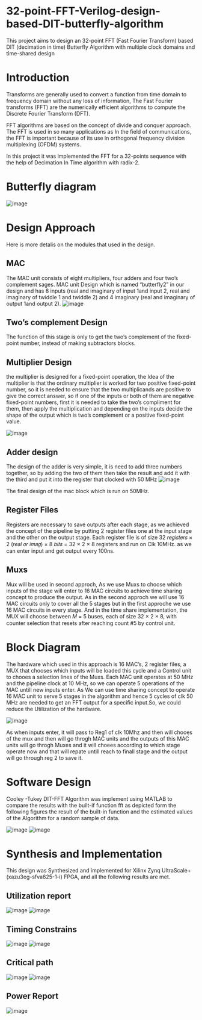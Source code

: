 # 32-point-FFT-Verilog-design-based-DIT-butterfly-algorithm
This project aims to design an 32-point FFT (Fast Fourier Transform) based DIT (decimation in time) Butterfly Algorithm with multiple clock domains and time-shared design

# Introduction
Transforms are generally used to convert a function from time domain to frequency domain without any loss of information, The Fast Fourier transforms (FFT) are the numerically efficient algorithms to compute the Discrete Fourier Transform (DFT). 

FFT algorithms are based on the concept of divide and conquer approach. The FFT is used in so many applications as In the field of communications, the FFT is important because of its use in orthogonal frequency division multiplexing (OFDM) systems.

In this project it was implemented the FFT for a 32-points sequence with the help of Decimation In Time algorithm with radix-2.

# Butterfly diagram
![image](https://user-images.githubusercontent.com/64384499/127676203-d51eab76-11e9-4a71-af22-0a580097acea.png)

# Design Approach
Here is more detalis on the modules that used in the design.
## MAC
The MAC unit consists of eight multipliers, four adders and four two’s complement sages. MAC unit Design which is named “butterfly2” in our design and has 8 inputs (real and imaginary of input 1and input 2, real and imaginary of twiddle 1 and twiddle 2) and 4 imaginary (real and imaginary of output 1and output 2).
![image](https://user-images.githubusercontent.com/64384499/127677970-79348ac5-f7f9-433f-9d8b-5f43be289145.png)

## Two’s complement Design
The function of this stage is only to get the two’s complement of the fixed-point number, instead of making subtractors blocks.

## Multiplier Design
the multiplier is designed for a fixed-point operation, the Idea of the multiplier is that the ordinary multiplier is worked for two positive fixed-point number, so it is needed to ensure that the two multiplicands are positive to give the correct answer, so if one of the inputs or both of them are negative fixed-point numbers, first it is needed to take the two’s compliment for them, then apply the multiplication and depending on the inputs decide the shape of the output which is two’s complement or a positive fixed-point value.

![image](https://user-images.githubusercontent.com/64384499/127677546-654df270-473c-4ed6-8bc0-8b9481f5e2a2.png)

## Adder design
The design of the adder is very simple, it is need to add three numbers together, so by adding the two of them then take the result and add it with the third and put it into the register that clocked with 50 MHz
![image](https://user-images.githubusercontent.com/64384499/127677877-ef40e4ba-3c85-4473-a1a7-c7ffaae5a1af.png)

The final design of the mac block which is run on 50MHz.

## Register Files
Registers are necessary to save outputs after each stage, as we achieved the concept of the pipeline by putting 2 register files one at the input stage and the other on the output stage. Each register file is of size 32 𝑟𝑒𝑔𝑖𝑠𝑡𝑒𝑟𝑠 × 2 (𝑟𝑒𝑎𝑙 𝑜𝑟 𝑖𝑚𝑎𝑔) × 8 𝑏𝑖𝑡𝑠 = 32 × 2 × 8 registers and run on Clk 10MHz. as we can enter input and get output every 100ns.

## Muxs
Mux will be used in second approch, As we use Muxs to choose which inputs of the stage will enter to 16 MAC circuits to achieve time sharing concept to produce the output. As in the second approch we will use 16 MAC circuits only to cover all the 5 stages but in the first approche we use 16 MAC circuits in every stage. And in the time share implementation, the MUX will choose between 𝑀 = 5 buses, each of size 32 × 2 × 8, with counter selection that resets after reaching count #5 by control unit.

# Block Diagram
The hardware which used in this approach is 16 MAC’s, 2 register files, a MUX that chooses which inputs will be loaded this cycle and a Control unit to chooes a selection lines of the Muxs. Each MAC unit operates at 50 MHz and the pipeline clock at 10 MHz, so we can operate 5 operations of the MAC untill new inputs enter. As We can use time sharing concept to operate 16 MAC unit to serve 5 stages in the algorithm and hence 5 cycles of clk 50 MHz are needed to get an FFT output for a specific input.So, we could reduce the Utilization of the hardware.

![image](https://user-images.githubusercontent.com/64384499/127680171-ff5ee756-e671-4896-b5c3-0d9f107cb4a7.png)

As when inputs enter, it will pass to Reg1 of clk 10Mhz and then will chooes of the mux and then will go throgh MAC units and the outputs of this MAC units will go throgh Muxes and it will choees according to which stage operate now and that will repate untill reach to finall stage and the output will go through reg 2 to save it.

# Software Design
Cooley -Tukey DIT-FFT Algorithm was implement using MATLAB to compare the results with the built-if function fft as depicted form the following figures the result of the built-in function and the estimated values of the Algorithm for a random sample of data.

![image](https://user-images.githubusercontent.com/64384499/127680352-ab656da6-a2fb-4635-bffa-8f7e62a7d5c2.png)
![image](https://user-images.githubusercontent.com/64384499/127680364-c0d53497-367e-40db-a33d-45af98e954bb.png)

# Synthesis and Implementation
This design was Synthesized and implemented for Xilinx Zynq UltraScale+ (xazu3eg-sfva625-1-i) FPGA, and all the following results are met.
## Utilization report
![image](https://user-images.githubusercontent.com/64384499/208193911-b6e81ce1-28aa-475a-b1bc-fb539dbc91cf.png)
![image](https://user-images.githubusercontent.com/64384499/208193967-22154916-194f-400d-9408-a8557bb17c9d.png)

## Timing Constrains
![image](https://user-images.githubusercontent.com/64384499/208194895-eab627a5-3512-413a-a6b2-4ae6f6216bcf.png)
![image](https://user-images.githubusercontent.com/64384499/127680899-94525440-b824-48f9-aa1f-674af49a751d.png)

## Critical path
![image](https://user-images.githubusercontent.com/64384499/208195036-0dca7eed-b454-4c53-aa5d-0ebe710d7985.png)
![image](https://user-images.githubusercontent.com/64384499/208195094-481461fa-c4a5-4f19-a520-b79b8baa4889.png)

## Power Report
![image](https://user-images.githubusercontent.com/64384499/208195138-397bd484-f22c-4c69-a380-898be85644a6.png)




